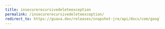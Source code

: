 ```yaml
---
title: insecurerecursivedeleteexception
permalink: /insecurerecursivedeleteexception/
redirect_to: https://guava.dev/releases/snapshot-jre/api/docs/com/google/common/io/InsecureRecursiveDeleteException.html
---
```

